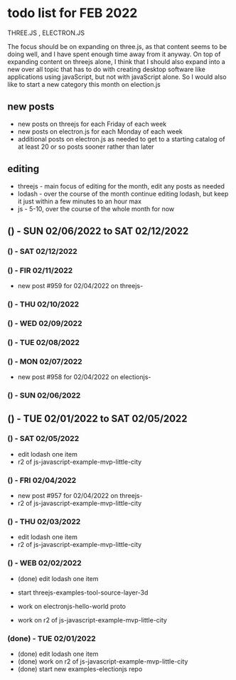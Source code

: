 # todo list for FEB 2022

THREE.JS , ELECTRON.JS

The focus should be on expanding on three.js, as that content seems to be doing well, and I have spent enough time away from it anyway. On top of expanding content on threejs alone, I think that I should also expand into a new over all topic that has to do with creating desktop software like applications using javaScript, but not with javaScript alone. So I would also like to start a new category this month on election.js


## new posts
* new posts on threejs for each Friday of each week
* new posts on electron.js for each Monday of each week
* additional posts on electron.js as needed to get to a starting catalog of at least 20 or so posts sooner rather than later

## editing 
* threejs - main focus of editing for the month, edit any posts as needed
* lodash -  over the course of the month continue editing lodash, but keep it just within a few minutes to an hour max
* js - 5-10, over the course of the whole month for now


<!-- ////////// //////////
    WEEK 2
/////////////// ///////-->
## () - SUN 02/06/2022 to  SAT 02/12/2022

### () - SAT 02/12/2022

### () - FIR 02/11/2022
* new post #959 for 02/04/2022 on threejs-

### () - THU 02/10/2022

### () - WED 02/09/2022

### () - TUE 02/08/2022

### () - MON 02/07/2022
* new post #958 for 02/04/2022 on electionjs-

### () - SUN 02/06/2022

<!-- ////////// //////////
    WEEK 1
/////////////// ///////-->
## () - TUE 02/01/2022 to  SAT 02/05/2022

### () - SAT 02/05/2022
* edit lodash one item
* r2 of js-javascript-example-mvp-little-city

### () - FRI 02/04/2022
* new post #957 for 02/04/2022 on threejs-
* r2 of js-javascript-example-mvp-little-city

### () - THU 02/03/2022
* edit lodash one item
* r2 of js-javascript-example-mvp-little-city


### () - WEB 02/02/2022
* (done) edit lodash one item

* start threejs-examples-tool-source-layer-3d
* work on electronjs-hello-world proto
* work on r2 of js-javascript-example-mvp-little-city

### (done) - TUE 02/01/2022
* (done) edit lodash one item
* (done) work on r2 of js-javascript-example-mvp-little-city
* (done) start new examples-electionjs repo

